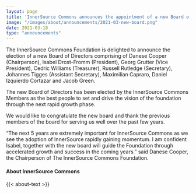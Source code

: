 ```yaml
---
layout: page
title: 'InnerSource Commons announces the appointment of a new Board of Directors'
image: "/images/about/announcements/2021-03-new-board.png"
date: 2021-03-18
type: "announcements"
---
```


The InnerSource Commons Foundation is delighted to announce the election of a new Board of Directors comprising of Danese Cooper (Chairperson), Isabel Drost-Fromm (President), Georg Grutter (Vice President), Cedric Williams (Treasurer), Russell Rutledge (Secretary), Johannes Tigges (Assistant Secretary), Maximilian Capraro, Daniel Izquierdo Cortazar and Jacob Green.

The new Board of Directors has been elected by the InnerSource Commons Members as the best people to set and drive the vision of the foundation through the next rapid growth phase.

We would like to congratulate the new board and thank the previous members of the board for serving us well over the past few years.

“The next 5 years are extremely important for InnerSource Commons as we see the adoption of InnerSource rapidly gaining momentum. I am confident Isabel, together with the new board will guide the Foundation through accelerated growth and success in the coming years.” said Danese Cooper, the Chairperson of The InnerSource Commons Foundation.

#### About InnerSource Commons

<p>
{{< about-text >}}
</p>